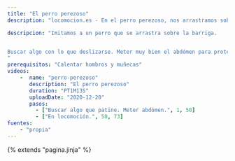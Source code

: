 ```yaml
---
title: "El perro perezoso"
description: "locomocion.es - En el perro perezoso, nos arrastramos sobre las rodillas."

descripcion: "Imitamos a un perro que se arrastra sobre la barriga.


Buscar algo con lo que deslizarse. Meter muy bien el abdómen para proteger la lumbar.
"
prerequisitos: "Calentar hombros y muñecas"
videos: 
    -  name: "perro-perezoso"
       description: "El perro perezoso"
       duration: "PT1M13S"
       uploadDate: "2020-12-20"
       pasos:
         - ["Buscar algo que patine. Meter abdómen.", 1, 50]         
         - ["En locomoción.", 50, 73]
fuentes:
    - "propia"
---
```

{% extends "pagina.jinja" %}